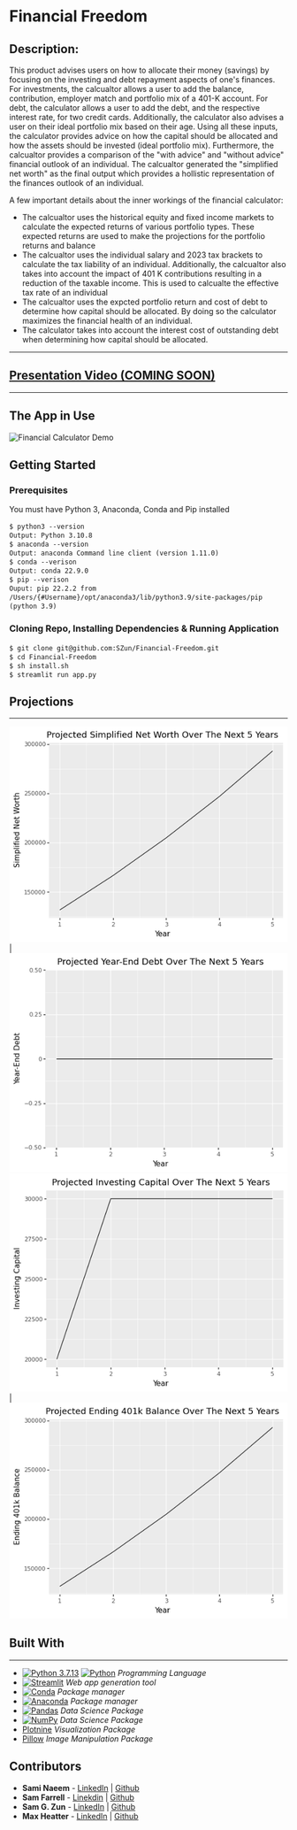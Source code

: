 # Financial Freedom

## Description:

This product advises users on how to allocate their money (savings) by focusing on the investing and debt repayment aspects of one's finances. For investments, the calcualtor allows a user to add the balance, contribution, employer match and portfolio mix of a 401-K account. For debt, the calculator allows a user to add the debt, and the respective interest rate, for two credit cards. Additionally, the calculator also advises a user on their ideal portfolio mix based on their age. Using all these inputs, the calculator provides advice on how the capital should be allocated and how the assets should be invested (ideal portfolio mix). Furthermore, the calcualtor provides a comparison of the "with advice" and "without advice" financial outlook of an individual. The calcualtor generated the "simplified net worth" as the final output which provides a hollistic representation of the finances outlook of an individual.   

A few important details about the inner workings of the financial calculator: 

- The calcualtor uses the historical equity and fixed income markets to calculate the expected returns of various portfolio types. These expected returns are used to make the projections for the portfolio returns and balance 
- The calcualtor uses the individual salary and 2023 tax brackets to calculate the tax liability of an individual. Additionally, the calcualtor also takes into account the impact of 401 K contributions resulting in a reduction of the taxable income. This is used to calcualte the effective tax rate of an individual 
- The calcualtor uses the expcted portfolio return and cost of debt to determine how capital should be allocated. By doing so the calculator maximizes the financial health of an individual. 
- The calculator takes into account the interest cost of outstanding debt when determining how capital should be allocated.   
<hr>

## [Presentation Video (COMING SOON)](https://youtu.be/COMING_SOON)

<hr>

## The App in Use

![Financial Calculator Demo](./assets/gifs/financial_freedom_demo_recording.gif)

## Getting Started
### Prerequisites

You must have Python 3, Anaconda, Conda and Pip installed

```
$ python3 --version
Output: Python 3.10.8
$ anaconda --version
Output: anaconda Command line client (version 1.11.0)
$ conda --verison
Output: conda 22.9.0
$ pip --verison
Ouput: pip 22.2.2 from /Users/{#Username}/opt/anaconda3/lib/python3.9/site-packages/pip (python 3.9)
```

### Cloning Repo, Installing Dependencies & Running Application
```
$ git clone git@github.com:SZun/Financial-Freedom.git
$ cd Financial-Freedom
$ sh install.sh
$ streamlit run app.py
```

## Projections

<hr>

![Simplified Net Worth Plot](./assets/images/plots/Simplified_Net_Worth.png) | ![year End Debt Plot](./assets/images/plots/Year-End_Debt.png)
![Investing Capital Plot](./assets/images/plots/Investing_Capital.png) | ![Ending 401 K Balance Plot](./assets/images/plots/Ending_401k_Balance.png)


## Built With
<hr>

- [![Python 3.7.13](https://img.shields.io/badge/python-3670A0?style=for-the-badge&logo=python&logoColor=ffdd54)](https://www.python.org/downloads/release/python-3713/)
[![Python](https://img.shields.io/badge/Python-3.7.13-blue)](https://www.python.org/downloads/release/python-3713/) *Programming Language*
- [![Streamlit](https://img.shields.io/badge/Streamlit-FF4B4B?style=for-the-badge&logo=Streamlit&logoColor=white)](https://streamlit.io/) *Web app generation tool* 
- [![Conda](https://img.shields.io/badge/conda-342B029.svg?&style=for-the-badge&logo=anaconda&logoColor=white)](https://docs.conda.io/en/latest/) *Package manager*
- [![Anaconda](https://img.shields.io/badge/Anaconda-%2344A833.svg?style=for-the-badge&logo=anaconda&logoColor=white)](https://docs.anaconda.com/) *Package manager*
- [![Pandas](https://img.shields.io/badge/pandas-%23150458.svg?style=for-the-badge&logo=pandas&logoColor=white)](https://pandas.pydata.org/docs/) *Data Science Package*
- [![NumPy](https://img.shields.io/badge/numpy-%23013243.svg?style=for-the-badge&logo=numpy&logoColor=white)](https://numpy.org/doc/) *Data Science Package*
- [Plotnine](https://plotnine.readthedocs.io/en/stable/) *Visualization Package*
- [Pillow](https://pillow.readthedocs.io/en/stable/) *Image Manipulation Package*

## Contributors
- **Sami Naeem** - [LinkedIn](https://www.linkedin.com/in/samimuhammad/) | [Github](https://github.com/sami-naeem)
- **Sam Farrell** - [Linekdin](https://www.linkedin.com/in/samuelcfarrell/) | [Github](https://github.com/SamCFarrell)
- **Sam G. Zun** - [LinkedIn](https://www.linkedin.com/in/szun/) | [Github](https://github.com/SZun)
- **Max Heatter** - [LinkedIn](https://www.linkedin.com/in/maxwell-heatter-ba4b03194/) | [Github](https://github.com/MaxHeatter)